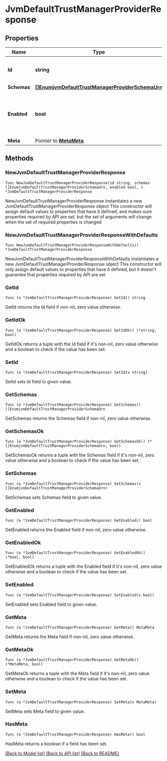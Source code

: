 # JvmDefaultTrustManagerProviderResponse

## Properties

Name | Type | Description | Notes
------------ | ------------- | ------------- | -------------
**Id** | **string** | Name of the Trust Manager Provider | 
**Schemas** | [**[]EnumjvmDefaultTrustManagerProviderSchemaUrn**](EnumjvmDefaultTrustManagerProviderSchemaUrn.md) |  | 
**Enabled** | **bool** | Indicate whether the Trust Manager Provider is enabled for use. | 
**Meta** | Pointer to [**MetaMeta**](MetaMeta.md) |  | [optional] 

## Methods

### NewJvmDefaultTrustManagerProviderResponse

`func NewJvmDefaultTrustManagerProviderResponse(id string, schemas []EnumjvmDefaultTrustManagerProviderSchemaUrn, enabled bool, ) *JvmDefaultTrustManagerProviderResponse`

NewJvmDefaultTrustManagerProviderResponse instantiates a new JvmDefaultTrustManagerProviderResponse object
This constructor will assign default values to properties that have it defined,
and makes sure properties required by API are set, but the set of arguments
will change when the set of required properties is changed

### NewJvmDefaultTrustManagerProviderResponseWithDefaults

`func NewJvmDefaultTrustManagerProviderResponseWithDefaults() *JvmDefaultTrustManagerProviderResponse`

NewJvmDefaultTrustManagerProviderResponseWithDefaults instantiates a new JvmDefaultTrustManagerProviderResponse object
This constructor will only assign default values to properties that have it defined,
but it doesn't guarantee that properties required by API are set

### GetId

`func (o *JvmDefaultTrustManagerProviderResponse) GetId() string`

GetId returns the Id field if non-nil, zero value otherwise.

### GetIdOk

`func (o *JvmDefaultTrustManagerProviderResponse) GetIdOk() (*string, bool)`

GetIdOk returns a tuple with the Id field if it's non-nil, zero value otherwise
and a boolean to check if the value has been set.

### SetId

`func (o *JvmDefaultTrustManagerProviderResponse) SetId(v string)`

SetId sets Id field to given value.


### GetSchemas

`func (o *JvmDefaultTrustManagerProviderResponse) GetSchemas() []EnumjvmDefaultTrustManagerProviderSchemaUrn`

GetSchemas returns the Schemas field if non-nil, zero value otherwise.

### GetSchemasOk

`func (o *JvmDefaultTrustManagerProviderResponse) GetSchemasOk() (*[]EnumjvmDefaultTrustManagerProviderSchemaUrn, bool)`

GetSchemasOk returns a tuple with the Schemas field if it's non-nil, zero value otherwise
and a boolean to check if the value has been set.

### SetSchemas

`func (o *JvmDefaultTrustManagerProviderResponse) SetSchemas(v []EnumjvmDefaultTrustManagerProviderSchemaUrn)`

SetSchemas sets Schemas field to given value.


### GetEnabled

`func (o *JvmDefaultTrustManagerProviderResponse) GetEnabled() bool`

GetEnabled returns the Enabled field if non-nil, zero value otherwise.

### GetEnabledOk

`func (o *JvmDefaultTrustManagerProviderResponse) GetEnabledOk() (*bool, bool)`

GetEnabledOk returns a tuple with the Enabled field if it's non-nil, zero value otherwise
and a boolean to check if the value has been set.

### SetEnabled

`func (o *JvmDefaultTrustManagerProviderResponse) SetEnabled(v bool)`

SetEnabled sets Enabled field to given value.


### GetMeta

`func (o *JvmDefaultTrustManagerProviderResponse) GetMeta() MetaMeta`

GetMeta returns the Meta field if non-nil, zero value otherwise.

### GetMetaOk

`func (o *JvmDefaultTrustManagerProviderResponse) GetMetaOk() (*MetaMeta, bool)`

GetMetaOk returns a tuple with the Meta field if it's non-nil, zero value otherwise
and a boolean to check if the value has been set.

### SetMeta

`func (o *JvmDefaultTrustManagerProviderResponse) SetMeta(v MetaMeta)`

SetMeta sets Meta field to given value.

### HasMeta

`func (o *JvmDefaultTrustManagerProviderResponse) HasMeta() bool`

HasMeta returns a boolean if a field has been set.


[[Back to Model list]](../README.md#documentation-for-models) [[Back to API list]](../README.md#documentation-for-api-endpoints) [[Back to README]](../README.md)


